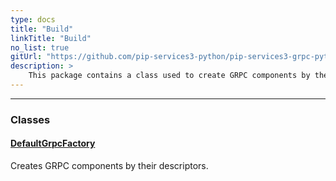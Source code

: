 ```yaml
---
type: docs
title: "Build"
linkTitle: "Build"
no_list: true
gitUrl: "https://github.com/pip-services3-python/pip-services3-grpc-python"
description: >
    This package contains a class used to create GRPC components by their descriptors. The [GRPC](https://grpc.io/) is a high performance, open source universal RPC framework that can run in any enviroment. 
---
```

---

<div class="module-body"> 

### Classes

#### [DefaultGrpcFactory](default_grpc_factory)
Creates GRPC components by their descriptors.


</div>

